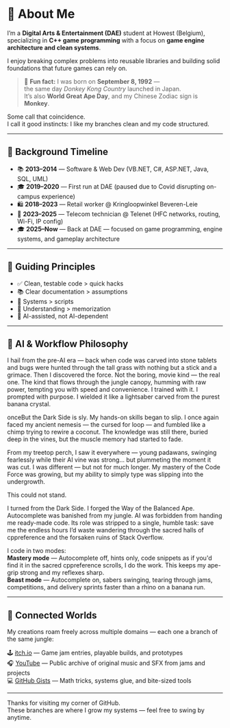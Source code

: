 # 👋 About Me

I’m a **Digital Arts & Entertainment (DAE)** student at Howest (Belgium),
specializing in **C++ game programming** with a focus on **game engine architecture and clean systems**.

I enjoy breaking complex problems into reusable libraries and building solid foundations that future games can rely on.

> 🦍 **Fun fact:** I was born on **September 8, 1992** —  
> the same day *Donkey Kong Country* launched in Japan.  
> It’s also **World Great Ape Day**, and my Chinese Zodiac sign is **Monkey**.

Some call that coincidence.  
I call it good instincts: I like my branches clean and my code structured.

---

## 🧠 Background Timeline

* 📚 **2013–2014** — Software & Web Dev (VB.NET, C#, ASP.NET, Java, SQL, UML)
* 🎓 **2019–2020** — First run at DAE (paused due to Covid disrupting on-campus experience)
* 🛍️ **2018–2023** — Retail worker @ Kringloopwinkel Beveren-Leie
* 🔌 **2023–2025** — Telecom technician @ Telenet (HFC networks, routing, Wi-Fi, IP config)
* 🎓 **2025–Now** — Back at DAE — focused on game programming, engine systems, and gameplay architecture

---

## 📌 Guiding Principles

* ✅ Clean, testable code > quick hacks
* 📚 Clear documentation > assumptions
* 🧩 Systems > scripts
* 🧠 Understanding > memorization
* 🤖 AI-assisted, not AI-dependent

---

## 🤖 AI & Workflow Philosophy

I hail from the pre-AI era — back when code was carved into stone tablets and bugs were hunted through the tall grass with nothing but a stick and a grimace.
Then I discovered the force. Not the boring, movie kind — the real one. The kind that flows through the jungle canopy, humming with raw power, tempting you with speed and convenience. I trained with it. I prompted with purpose. I wielded it like a lightsaber carved from the purest banana crystal.

onceBut the Dark Side is sly. My hands-on skills began to slip. I once again faced my ancient nemesis — the cursed for loop — and fumbled like a chimp trying to rewire a coconut. The knowledge was still there, buried deep in the vines, but the muscle memory had started to fade.

From my treetop perch, I saw it everywhere — young padawans, swinging fearlessly while their AI vine was strong… but plummeting the moment it was cut. I was different — but not for much longer. My mastery of the Code Force was growing, but my ability to simply type was slipping into the undergrowth.

This could not stand.

I turned from the Dark Side. I forged the Way of the Balanced Ape. Autocomplete was banished from my jungle. AI was forbidden from handing me ready-made code. Its role was stripped to a single, humble task: save me the endless hours I’d waste wandering through the sacred halls of cppreference and the forsaken ruins of Stack Overflow.

I code in two modes:  
**Mastery mode** — Autocomplete off, hints only, code snippets as if you'd find it in the sacred cppreference scrolls, I do the work. This keeps my ape-grip strong and my reflexes sharp.  
**Beast mode** — Autocomplete on, sabers swinging, tearing through jams, competitions, and delivery sprints faster than a rhino on a banana run.  

---

## 🧭 Connected Worlds

My creations roam freely across multiple domains — each one a branch of the same jungle:

🕹️ [itch.io](https://bvisi0n.itch.io) — Game jam entries, playable builds, and prototypes  
🎧 [YouTube](https://www.youtube.com/@Bvis10n) — Public archive of original music and SFX from jams and projects  
💻 [GitHub Gists](https://gist.github.com/Bvisi0n) — Math tricks, systems glue, and bite-sized tools

---

Thanks for visiting my corner of GitHub.  
These branches are where I grow my systems — feel free to swing by anytime.
